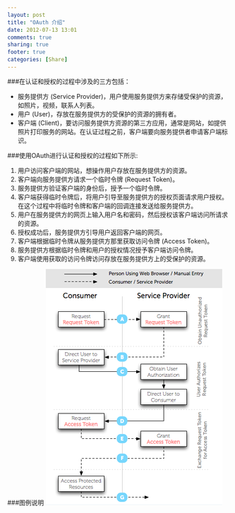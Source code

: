 ```yaml
---
layout: post
title: "OAuth 介绍"
date: 2012-07-13 13:01
comments: true
sharing: true
footer: true
categories: [Share]
---
```



###在认证和授权的过程中涉及的三方包括：


+ 服务提供方 (Service Provider)，用户使用服务提供方来存储受保护的资源，如照片，视频，联系人列表。
+ 用户 (User)，存放在服务提供方的受保护的资源的拥有者。
+ 客户端 (Client)，要访问服务提供方资源的第三方应用，通常是网站，如提供照片打印服务的网站。在认证过程之前，客户端要向服务提供者申请客户端标识。

###使用OAuth进行认证和授权的过程如下所示:

1. 用户访问客户端的网站，想操作用户存放在服务提供方的资源。
1. 客户端向服务提供方请求一个临时令牌 (Request Token)。
1. 服务提供方验证客户端的身份后，授予一个临时令牌。
1. 客户端获得临时令牌后，将用户引导至服务提供方的授权页面请求用户授权。在这个过程中将临时令牌和客户端的回调连接发送给服务提供方。
1. 用户在服务提供方的网页上输入用户名和密码，然后授权该客户端访问所请求的资源。
1. 授权成功后，服务提供方引导用户返回客户端的网页。
1. 客户端根据临时令牌从服务提供方那里获取访问令牌 (Access Token)。
1. 服务提供方根据临时令牌和用户的授权情况授予客户端访问令牌。
1. 客户端使用获取的访问令牌访问存放在服务提供方上的受保护的资源。

###图例说明
![OAuth](images/post/oauth_flow.png "OAuth 图例说明")





